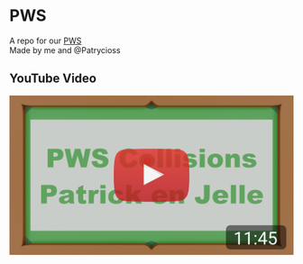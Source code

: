 # PWS
A repo for our [PWS](https://bit.ly/3oYO69p)\
Made by me and @Patrycioss 

## YouTube Video
[![PWS Video on YouTube](https://github.com/TechnicJelle/PWS/blob/main/.github/images/thumb.png "PWS Video on YouTube")](https://www.youtube.com/watch?v=nQODM3wdpdw)
